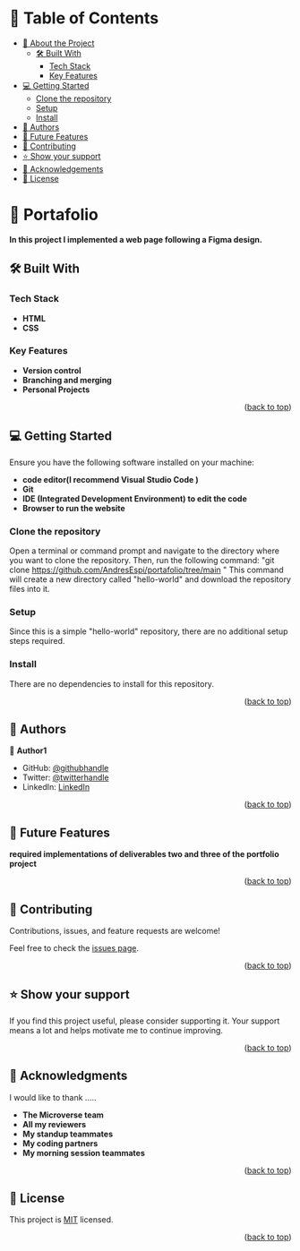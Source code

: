 <a name="readme-top"></a>
# 📗 Table of Contents

- [📖 About the Project](#about-project)
  - [🛠 Built With](#built-with)
    - [Tech Stack](#tech-stack)
    - [Key Features](#key-features)
- [💻 Getting Started](#getting-started)
  - [Clone the repository](#Clone-the-repository)
  - [Setup](#setup)
  - [Install](#install)
- [👥 Authors](#authors)
- [🔭 Future Features](#future-features)
- [🤝 Contributing](#contributing)
- [⭐️ Show your support](#support)
- [🙏 Acknowledgements](#acknowledgements)
- [📝 License](#license)



# 📖 Portafolio <a name="about-project"></a>

**In this project I implemented a web page following a Figma design.** 

## 🛠 Built With <a name="built-with"></a>

### Tech Stack <a name="tech-stack"></a>

- **HTML**
- **CSS**

### Key Features <a name="key-features"></a>

- **Version control**
- **Branching and merging**
- **Personal Projects**

<p align="right">(<a href="#readme-top">back to top</a>)</p>

## 💻 Getting Started <a name="getting-started"></a>

Ensure you have the following software installed on your machine:

- **code editor(I recommend Visual Studio Code )**
- **Git**
- **IDE (Integrated Development Environment) to edit the code**
- **Browser to run the website**

### Clone the repository

Open a terminal or command prompt and navigate to the directory where you want to clone the repository. Then, run the following command:
"git clone https://github.com/AndresEspi/portafolio/tree/main "
This command will create a new directory called "hello-world" and download the repository files into it.


### Setup

Since this is a simple "hello-world" repository, there are no additional setup steps required.


### Install

There are no dependencies to install for this repository.


<p align="right">(<a href="#readme-top">back to top</a>)</p>


## 👥 Authors <a name="authors"></a>

👤 **Author1**

- GitHub: [@githubhandle](https://github.com/AndresEspi)
- Twitter: [@twitterhandle](https://twitter.com/Andres_Esp1nosa)
- LinkedIn: [LinkedIn](https://www.linkedin.com/in/andres-espinosa-3bba67271/)

<p align="right">(<a href="#readme-top">back to top</a>)</p>

## 🔭 Future Features <a name="future-features"></a>

**required implementations of deliverables two and three of the portfolio project**

<p align="right">(<a href="#readme-top">back to top</a>)</p>

## 🤝 Contributing <a name="contributing"></a>

Contributions, issues, and feature requests are welcome!

Feel free to check the [issues page](../../issues/).

<p align="right">(<a href="#readme-top">back to top</a>)</p>


## ⭐️ Show your support <a name="support"></a>

If you find this project useful, please consider supporting it. Your support means a lot and helps motivate me to continue improving.

<p align="right">(<a href="#readme-top">back to top</a>)</p>


## 🙏 Acknowledgments <a name="acknowledgements"></a>

I would like to thank .....
- **The Microverse team**
- **All my reviewers**
- **My standup teammates**
- **My coding partners**
- **My morning session teammates**

<p align="right">(<a href="#readme-top">back to top</a>)</p>


## 📝 License <a name="license"></a>

This project is [MIT](./LICENSE) licensed.

<p align="right">(<a href="#readme-top">back to top</a>)</p>